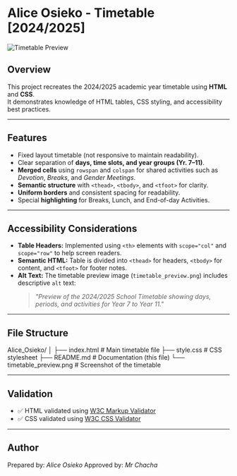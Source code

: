 # Alice  Osieko - Timetable [2024/2025]

![Timetable Preview](timetable-preview.png "Preview of Timetable Project")

## Overview
This project recreates the 2024/2025 academic year timetable using **HTML** and **CSS**.  
It demonstrates knowledge of HTML tables, CSS styling, and accessibility best practices.

---


## Features
- Fixed layout timetable (not responsive to maintain readability).  
- Clear separation of **days, time slots, and year groups (Yr. 7–11)**.  
- **Merged cells** using `rowspan` and `colspan` for shared activities such as *Devotion*, *Breaks*, and *Gender Meetings*.  
- **Semantic structure** with `<thead>`, `<tbody>`, and `<tfoot>` for clarity.  
- **Uniform borders** and consistent spacing for readability.  
- Special **highlighting** for Breaks, Lunch, and End-of-day Activities.  

---

## Accessibility Considerations
- **Table Headers:** Implemented using `<th>` elements with `scope="col"` and `scope="row"` to help screen readers.  
- **Semantic HTML:** Table is divided into `<thead>` for headers, `<tbody>` for content, and `<tfoot>` for footer notes.  
- **Alt Text:** The timetable preview image (`timetable_preview.png`) includes descriptive `alt` text:  
  > *"Preview of the 2024/2025 School Timetable showing days, periods, and activities for Year 7 to Year 11."*

---

## File Structure

Alice_Osieko/
│
├── index.html # Main timetable file
├── style.css # CSS stylesheet
├── README.md # Documentation (this file)
└── timetable_preview.png # Screenshot of the timetable

---

## Validation
- ✅ HTML validated using [W3C Markup Validator](https://validator.w3.org/)  
- ✅ CSS validated using [W3C CSS Validator](https://jigsaw.w3.org/css-validator/)  

---

## Author
Prepared by: *Alice Osieko* 
Approved by: *Mr Chacha*  






